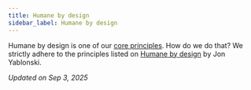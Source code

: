 ```yaml
---
title: Humane by design
sidebar_label: Humane by design
---
```

Humane by design is one of our [core principles](https://papers.21n.org/soft/how-it-works/governance). How do we do that?
We strictly adhere to the principles listed on [Humane by design](https://humanebydesign.com/) by Jon Yablonski.

*Updated on Sep 3, 2025*